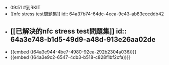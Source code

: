 - 09:51 #到RKIT
- [[nfc stress test問題集]]
  id:: 64a37b74-64dc-4eca-9c43-ab83eccddb42
- [[已解決的nfc stress test問題集]]
  id:: 64a3e748-b1d5-49d9-a48d-913e26aa02de
	-
- {{embed ((64a3e944-4be7-4980-92ea-292b2304a036))}}
- {{embed ((64a3e9c2-6547-4db3-b518-c828f1bf2cfa))}}